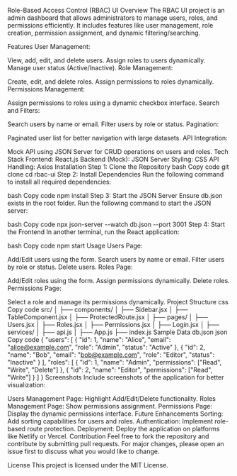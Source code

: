 Role-Based Access Control (RBAC) UI
Overview
The RBAC UI project is an admin dashboard that allows administrators to manage users, roles, and permissions efficiently. It includes features like user management, role creation, permission assignment, and dynamic filtering/searching.

Features
User Management:

View, add, edit, and delete users.
Assign roles to users dynamically.
Manage user status (Active/Inactive).
Role Management:

Create, edit, and delete roles.
Assign permissions to roles dynamically.
Permissions Management:

Assign permissions to roles using a dynamic checkbox interface.
Search and Filters:

Search users by name or email.
Filter users by role or status.
Pagination:

Paginated user list for better navigation with large datasets.
API Integration:

Mock API using JSON Server for CRUD operations on users and roles.
Tech Stack
Frontend: React.js
Backend (Mock): JSON Server
Styling: CSS
API Handling: Axios
Installation
Step 1: Clone the Repository
bash
Copy code
git clone <repository-link>
cd rbac-ui
Step 2: Install Dependencies
Run the following command to install all required dependencies:

bash
Copy code
npm install
Step 3: Start the JSON Server
Ensure db.json exists in the root folder. Run the following command to start the JSON server:

bash
Copy code
npx json-server --watch db.json --port 3001
Step 4: Start the Frontend
In another terminal, run the React application:

bash
Copy code
npm start
Usage
Users Page:

Add/Edit users using the form.
Search users by name or email.
Filter users by role or status.
Delete users.
Roles Page:

Add/Edit roles using the form.
Assign permissions dynamically.
Delete roles.
Permissions Page:

Select a role and manage its permissions dynamically.
Project Structure
css
Copy code
src/
│
├── components/
│   ├── Sidebar.jsx
│   ├── TableComponent.jsx
│   ├── ProtectedRoute.jsx
│
├── pages/
│   ├── Users.jsx
│   ├── Roles.jsx
│   ├── Permissions.jsx
│   ├── Login.jsx
│
├── services/
│   ├── api.js
│
├── App.js
├── index.js
Sample Data
db.json
json
Copy code
{
  "users": [
    { "id": 1, "name": "Alice", "email": "alice@example.com", "role": "Admin", "status": "Active" },
    { "id": 2, "name": "Bob", "email": "bob@example.com", "role": "Editor", "status": "Inactive" }
  ],
  "roles": [
    { "id": 1, "name": "Admin", "permissions": ["Read", "Write", "Delete"] },
    { "id": 2, "name": "Editor", "permissions": ["Read", "Write"] }
  ]
}
Screenshots
Include screenshots of the application for better visualization:

Users Management Page:
Highlight Add/Edit/Delete functionality.
Roles Management Page:
Show permissions assignment.
Permissions Page:
Display the dynamic permissions interface.
Future Enhancements
Sorting:
Add sorting capabilities for users and roles.
Authentication:
Implement role-based route protection.
Deployment:
Deploy the application on platforms like Netlify or Vercel.
Contribution
Feel free to fork the repository and contribute by submitting pull requests. For major changes, please open an issue first to discuss what you would like to change.

License
This project is licensed under the MIT License.


